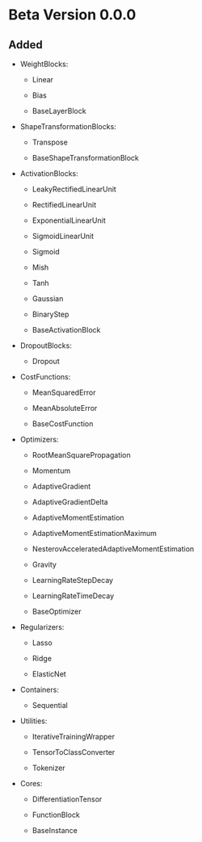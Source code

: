 # Beta Version 0.0.0

## Added

* WeightBlocks:

	* Linear
	
	* Bias
	
	* BaseLayerBlock

* ShapeTransformationBlocks:

	* Transpose
	
	* BaseShapeTransformationBlock

* ActivationBlocks:

	* LeakyRectifiedLinearUnit
	
	* RectifiedLinearUnit

	* ExponentialLinearUnit

	* SigmoidLinearUnit
	
	* Sigmoid
	
	* Mish
	
	* Tanh
	
	* Gaussian
	
	* BinaryStep
	
	* BaseActivationBlock

* DropoutBlocks:

	* Dropout

* CostFunctions: 

	* MeanSquaredError
	
	* MeanAbsoluteError

	* BaseCostFunction

* Optimizers:

	* RootMeanSquarePropagation
	
	* Momentum
	
	* AdaptiveGradient
	
	* AdaptiveGradientDelta
	
	* AdaptiveMomentEstimation
	
	* AdaptiveMomentEstimationMaximum
	
	* NesterovAcceleratedAdaptiveMomentEstimation
	
	* Gravity
	
	* LearningRateStepDecay
	
	* LearningRateTimeDecay

	* BaseOptimizer

* Regularizers:

	* Lasso
	
	* Ridge
	
	* ElasticNet

* Containers:

	* Sequential

* Utilities:

	* IterativeTrainingWrapper
	
	* TensorToClassConverter
	
	* Tokenizer

* Cores:

	* DifferentiationTensor

	* FunctionBlock
	
	* BaseInstance

	
